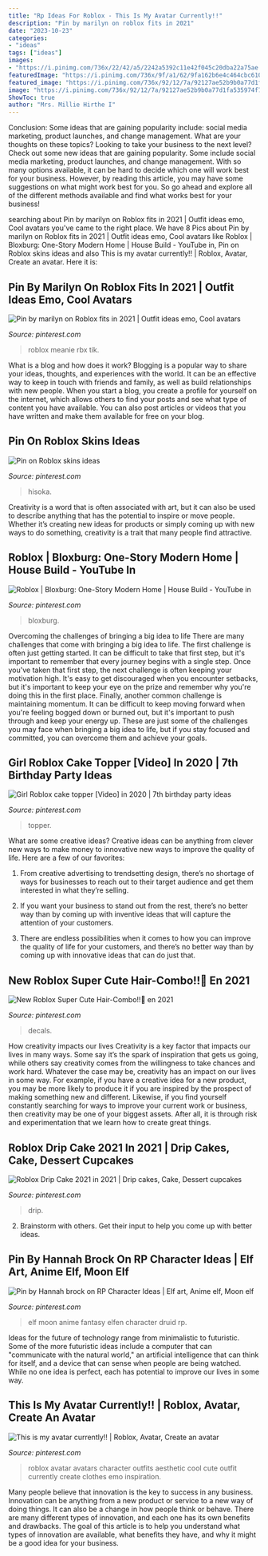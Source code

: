 ```yaml
---
title: "Rp Ideas For Roblox - This Is My Avatar Currently!!"
description: "Pin by marilyn on roblox fits in 2021"
date: "2023-10-23"
categories:
- "ideas"
tags: ["ideas"]
images:
- "https://i.pinimg.com/736x/22/42/a5/2242a5392c11e42f045c20dba22a75ae.jpg"
featuredImage: "https://i.pinimg.com/736x/9f/a1/62/9fa162b6e4c464cbc61051d4c82ab5bc.jpg"
featured_image: "https://i.pinimg.com/736x/92/12/7a/92127ae52b9b0a77d1fa535974f7078e.jpg"
image: "https://i.pinimg.com/736x/92/12/7a/92127ae52b9b0a77d1fa535974f7078e.jpg"
ShowToc: true
author: "Mrs. Millie Hirthe I"
---
```



Conclusion: Some ideas that are gaining popularity include: social media marketing, product launches, and change management. What are your thoughts on these topics?
Looking to take your business to the next level? Check out some new ideas that are gaining popularity. Some include social media marketing, product launches, and change management. With so many options available, it can be hard to decide which one will work best for your business. However, by reading this article, you may have some suggestions on what might work best for you. So go ahead and explore all of the different methods available and find what works best for your business!

	

		
searching about Pin by marilyn on Roblox fits in 2021 | Outfit ideas emo, Cool avatars you've came to the right place. We have 8 Pics about Pin by marilyn on Roblox fits in 2021 | Outfit ideas emo, Cool avatars like Roblox | Bloxburg: One-Story Modern Home | House Build - YouTube in, Pin on Roblox skins ideas and also This is my avatar currently!! | Roblox, Avatar, Create an avatar. Here it is:
		
    
## Pin By Marilyn On Roblox Fits In 2021 | Outfit Ideas Emo, Cool Avatars

<img loading=lazy src="https://i.pinimg.com/736x/4d/64/c6/4d64c6720dc59133cf21c49c9b0140ad.jpg" onerror="this.onerror=null;this.src='https://tse2.mm.bing.net/th?id=OIP.XD0MN3_1I4pvt3ashHZCogHaMP&amp;pid=15.1';" alt="Pin by marilyn on Roblox fits in 2021 | Outfit ideas emo, Cool avatars">

_Source: pinterest.com_

>roblox meanie rbx tik. 

	

What is a blog and how does it work?
Blogging is a popular way to share your ideas, thoughts, and experiences with the world. It can be an effective way to keep in touch with friends and family, as well as build relationships with new people. When you start a blog, you create a profile for yourself on the internet, which allows others to find your posts and see what type of content you have available. You can also post articles or videos that you have written and make them available for free on your blog.

    
## Pin On Roblox Skins Ideas

<img loading=lazy src="https://i.pinimg.com/736x/92/12/7a/92127ae52b9b0a77d1fa535974f7078e.jpg" onerror="this.onerror=null;this.src='https://tse2.mm.bing.net/th?id=OIP.4uzGVtZ6ao0IZrbcK0C6JAHaKl&amp;pid=15.1';" alt="Pin on Roblox skins ideas">

_Source: pinterest.com_

>hisoka. 

	

Creativity is a word that is often associated with art, but it can also be used to describe anything that has the potential to inspire or move people. Whether it’s creating new ideas for products or simply coming up with new ways to do something, creativity is a trait that many people find attractive.

    
## Roblox | Bloxburg: One-Story Modern Home | House Build - YouTube In

<img loading=lazy src="https://i.pinimg.com/736x/22/42/a5/2242a5392c11e42f045c20dba22a75ae.jpg" onerror="this.onerror=null;this.src='https://tse3.mm.bing.net/th?id=OIP.IooRY9bQ4GKGNAQLAbYkBgHaEK&amp;pid=15.1';" alt="Roblox | Bloxburg: One-Story Modern Home | House Build - YouTube in">

_Source: pinterest.com_

>bloxburg. 

	

Overcoming the challenges of bringing a big idea to life
There are many challenges that come with bringing a big idea to life. The first challenge is often just getting started. It can be difficult to take that first step, but it's important to remember that every journey begins with a single step. Once you've taken that first step, the next challenge is often keeping your motivation high. It's easy to get discouraged when you encounter setbacks, but it's important to keep your eye on the prize and remember why you're doing this in the first place. Finally, another common challenge is maintaining momentum. It can be difficult to keep moving forward when you're feeling bogged down or burned out, but it's important to push through and keep your energy up. These are just some of the challenges you may face when bringing a big idea to life, but if you stay focused and committed, you can overcome them and achieve your goals.

    
## Girl Roblox Cake Topper [Video] In 2020 | 7th Birthday Party Ideas

<img loading=lazy src="https://i.pinimg.com/736x/66/aa/bc/66aabc3b3ad88ecd7cb4426256d3efa4.jpg" onerror="this.onerror=null;this.src='https://tse1.mm.bing.net/th?id=OIP.rCMSC68c2UNH3dylqpodOwHaNK&amp;pid=15.1';" alt="Girl Roblox cake topper [Video] in 2020 | 7th birthday party ideas">

_Source: pinterest.com_

>topper. 

	

What are some creative ideas?
Creative ideas can be anything from clever new ways to make money to innovative new ways to improve the quality of life. Here are a few of our favorites: 
1) From creative advertising to trendsetting design, there’s no shortage of ways for businesses to reach out to their target audience and get them interested in what they’re selling.

2) If you want your business to stand out from the rest, there’s no better way than by coming up with inventive ideas that will capture the attention of your customers.

3) There are endless possibilities when it comes to how you can improve the quality of life for your customers, and there’s no better way than by coming up with innovative ideas that can do just that.

    
## New Roblox Super Cute Hair-Combo!!🥰 En 2021

<img loading=lazy src="https://i.pinimg.com/736x/90/9b/d6/909bd64d84ae1f1aa02d3e5107c9f2f8.jpg" onerror="this.onerror=null;this.src='https://tse4.mm.bing.net/th?id=OIP.Q2f6oo-VdFxbaTgUwZqgNQHaNK&amp;pid=15.1';" alt="New Roblox Super Cute Hair-Combo!!🥰 en 2021">

_Source: pinterest.com_

>decals. 

	

How creativity impacts our lives
Creativity is a key factor that impacts our lives in many ways. Some say it’s the spark of inspiration that gets us going, while others say creativity comes from the willingness to take chances and work hard. Whatever the case may be, creativity has an impact on our lives in some way. 
For example, if you have a creative idea for a new product, you may be more likely to produce it if you are inspired by the prospect of making something new and different. Likewise, if you find yourself constantly searching for ways to improve your current work or business, then creativity may be one of your biggest assets. After all, it is through risk and experimentation that we learn how to create great things.

    
## Roblox Drip Cake 2021 In 2021 | Drip Cakes, Cake, Dessert Cupcakes

<img loading=lazy src="https://i.pinimg.com/736x/db/4e/34/db4e3490f821ad057e686c73ca14660e.jpg" onerror="this.onerror=null;this.src='https://tse2.mm.bing.net/th?id=OIP._jnvLMrfJN8hoLW_zN8uWgHaLH&amp;pid=15.1';" alt="Roblox Drip Cake 2021 in 2021 | Drip cakes, Cake, Dessert cupcakes">

_Source: pinterest.com_

>drip. 

	

2. Brainstorm with others. Get their input to help you come up with better ideas.

    
## Pin By Hannah Brock On RP Character Ideas | Elf Art, Anime Elf, Moon Elf

<img loading=lazy src="https://i.pinimg.com/736x/9f/a1/62/9fa162b6e4c464cbc61051d4c82ab5bc.jpg" onerror="this.onerror=null;this.src='https://tse2.mm.bing.net/th?id=OIP.OvfN0XH38Jn2R4yP7qX4twHaLH&amp;pid=15.1';" alt="Pin by Hannah brock on RP Character Ideas | Elf art, Anime elf, Moon elf">

_Source: pinterest.com_

>elf moon anime fantasy elfen character druid rp. 

	

Ideas for the future of technology range from minimalistic to futuristic. Some of the more futuristic ideas include a computer that can "communicate with the natural world," an artificial intelligence that can think for itself, and a device that can sense when people are being watched. While no one idea is perfect, each has potential to improve our lives in some way.

    
## This Is My Avatar Currently!! | Roblox, Avatar, Create An Avatar

<img loading=lazy src="https://i.pinimg.com/736x/57/b0/af/57b0af0a0cb0648748e413091e394338.jpg" onerror="this.onerror=null;this.src='https://tse1.mm.bing.net/th?id=OIP.7FL5FX2pwrHLXAbiqSwU2wHaK7&amp;pid=15.1';" alt="This is my avatar currently!! | Roblox, Avatar, Create an avatar">

_Source: pinterest.com_

>roblox avatar avatars character outfits aesthetic cool cute outfit currently create clothes emo inspiration. 

	

Many people believe that innovation is the key to success in any business. Innovation can be anything from a new product or service to a new way of doing things. It can also be a change in how people think or behave. There are many different types of innovation, and each one has its own benefits and drawbacks. The goal of this article is to help you understand what types of innovation are available, what benefits they have, and why it might be a good idea for your business.

